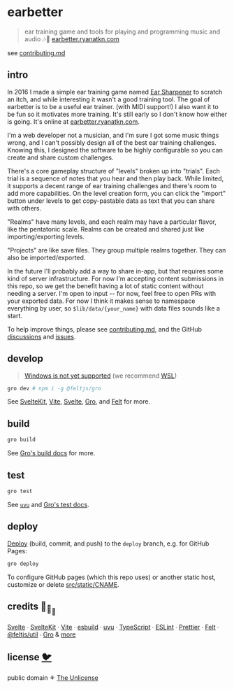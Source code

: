 # earbetter

> ear training game and tools for playing and programming music and audio 🎶🦜
> [earbetter.ryanatkn.com](https://earbetter.ryanatkn.com/)

see [contributing.md](contributing.md)

## intro

In 2016 I made a simple ear training game named
[Ear Sharpener](https://github.com/ryanatkn/ear-sharpener) to scratch an itch,
and while interesting it wasn't a good training tool.
The goal of earbetter is to be a useful ear trainer. (with MIDI support!)
I also want it to be fun so it motivates more training.
It's still early so I don't know how either is going.
It's online at [earbetter.ryanatkn.com](https://earbetter.ryanatkn.com/).

I'm a web developer not a musician, and I'm sure I got some music things wrong,
and I can't possibly design all of the best ear training challenges.
Knowing this, I designed the software to be highly configurable
so you can create and share custom challenges.

There's a core gameplay structure of "levels" broken up into "trials".
Each trial is a sequence of notes that you hear and then play back.
While limited, it supports a decent range of ear training challenges
and there's room to add more capabilities.
On the level creation form, you can click the "import" button under levels
to get copy-pastable data as text that you can share with others.

"Realms" have many levels, and each realm may have a particular flavor, like the pentatonic scale.
Realms can be created and shared just like importing/exporting levels.

"Projects" are like save files. They group multiple realms together.
They can also be imported/exported.

In the future I'll probably add a way to share in-app,
but that requires some kind of server infrastructure.
For now I'm accepting content submissions in this repo,
so we get the benefit having a lot of static content without needing a server.
I'm open to input -- for now, feel free to open PRs with your exported data.
For now I think it makes sense to namespace everything by user,
so `$lib/data/{your_name}` with data files sounds like a start.

To help improve things, please see [contributing.md](contributing.md),
and the GitHub [discussions](https://github.com/ryanatkn/earbetter/discussions)
and [issues](https://github.com/ryanatkn/earbetter/issues).

## develop

> [Windows is not yet supported](https://github.com/feltjs/gro/issues/319)
> (we recommend [WSL](https://docs.microsoft.com/en-us/windows/wsl/about))

```bash
gro dev # npm i -g @feltjs/gro
```

See [SvelteKit](https://github.com/sveltejs/kit),
[Vite](https://github.com/vitejs/vite),
[Svelte](https://github.com/sveltejs/svelte),
[Gro](https://github.com/feltjs/gro),
and [Felt](https://github.com/feltjs/felt-ui) for more.

## build

```bash
gro build
```

See [Gro's build docs](https://github.com/feltjs/gro/blob/main/src/docs/build.md) for more.

## test

```bash
gro test
```

See [`uvu`](https://github.com/lukeed/uvu)
and [Gro's test docs](https://github.com/feltjs/gro/blob/main/src/docs/test.md).

## deploy

[Deploy](https://github.com/feltjs/gro/blob/main/src/docs/deploy.md)
(build, commit, and push) to the `deploy` branch, e.g. for GitHub Pages:

```bash
gro deploy
```

To configure GitHub pages (which this repo uses) or another static host,
customize or delete [src/static/CNAME](/src/static/CNAME).

## credits 🐢<sub>🐢</sub><sub><sub>🐢</sub></sub>

[Svelte](https://github.com/sveltejs/svelte) ∙
[SvelteKit](https://github.com/sveltejs/kit) ∙
[Vite](https://github.com/vitejs/vite) ∙
[esbuild](https://github.com/evanw/esbuild) ∙
[uvu](https://github.com/lukeed/uvu) ∙
[TypeScript](https://github.com/microsoft/TypeScript) ∙
[ESLint](https://github.com/eslint/eslint) ∙
[Prettier](https://github.com/prettier/prettier) ∙
[Felt](https://github.com/feltjs/felt-ui) ∙
[@feltjs/util](https://github.com/feltjs/util) ∙
[Gro](https://github.com/feltjs/gro)
& [more](package.json)

## license [🐦](https://wikipedia.org/wiki/Free_and_open-source_software)

public domain ⚘ [The Unlicense](license)
